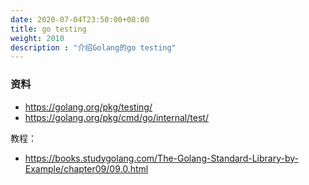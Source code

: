 ```yaml
---
date: 2020-07-04T23:50:00+08:00
title: go testing
weight: 2010
description : "介绍Golang的go testing"
---
```






### 资料

- https://golang.org/pkg/testing/
- https://golang.org/pkg/cmd/go/internal/test/



教程：

- https://books.studygolang.com/The-Golang-Standard-Library-by-Example/chapter09/09.0.html

